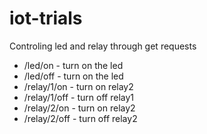 # iot-trials

Controling led and relay through get requests

- /led/on - turn on the led
- /led/off - turn on the led
- /relay/1/on - turn on relay2
- /relay/1/off - turn off relay1
- /relay/2/on - turn on relay2
- /relay/2/off - turn off relay2
